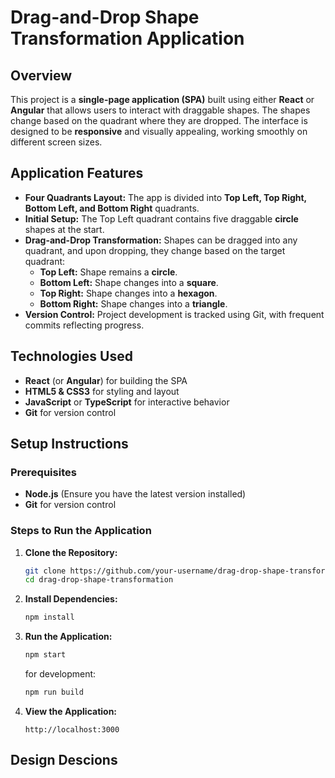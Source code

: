 # Drag-and-Drop Shape Transformation Application

## Overview
This project is a **single-page application (SPA)** built using either **React** or **Angular** that allows users to interact with draggable shapes. The shapes change based on the quadrant where they are dropped. The interface is designed to be **responsive** and visually appealing, working smoothly on different screen sizes.

## Application Features
- **Four Quadrants Layout:** The app is divided into **Top Left, Top Right, Bottom Left, and Bottom Right** quadrants.
- **Initial Setup:** The Top Left quadrant contains five draggable **circle** shapes at the start.
- **Drag-and-Drop Transformation:** Shapes can be dragged into any quadrant, and upon dropping, they change based on the target quadrant:
  - **Top Left:** Shape remains a **circle**.
  - **Bottom Left:** Shape changes into a **square**.
  - **Top Right:** Shape changes into a **hexagon**.
  - **Bottom Right:** Shape changes into a **triangle**.
- **Version Control:** Project development is tracked using Git, with frequent commits reflecting progress.

## Technologies Used
- **React** (or **Angular**) for building the SPA
- **HTML5 & CSS3** for styling and layout
- **JavaScript** or **TypeScript** for interactive behavior
- **Git** for version control

## Setup Instructions

### Prerequisites
- **Node.js** (Ensure you have the latest version installed)
- **Git** for version control

### Steps to Run the Application
1. **Clone the Repository:**
   ```bash
   git clone https://github.com/your-username/drag-drop-shape-transformation.git
   cd drag-drop-shape-transformation
   ```
2. **Install Dependencies:**
   ```bash
   npm install
   ```
4. **Run the Application:**
   ```bash
   npm start
   ```
   for development:
   ```bash
   npm run build
   ```
6. **View the Application:**
   ```
   http://localhost:3000
   ```

## Design Descions
